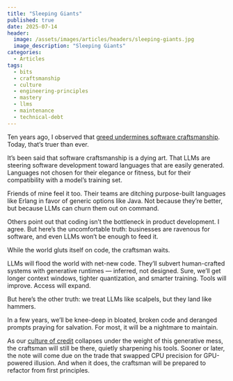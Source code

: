 ```yaml
---
title: "Sleeping Giants"
published: true
date: 2025-07-14
header:
  image: /assets/images/articles/headers/sleeping-giants.jpg
  image_description: "Sleeping Giants"
categories:
  - Articles
tags:
  - bits
  - craftsmanship
  - culture
  - engineering-principles
  - mastery
  - llms
  - maintenance
  - technical-debt
---
```


Ten years ago, I observed that [greed undermines software craftsmanship](https://spacebar.dev/archives/2015-04-27-the-software-shokunin/). Today, that’s truer than ever.

It’s been said that software craftsmanship is a dying art. That LLMs are steering software development toward languages that are easily generated. Languages not chosen for their elegance or fitness, but for their compatibility with a model’s training set.

Friends of mine feel it too. Their teams are ditching purpose-built languages like Erlang in favor of generic options like Java. Not because they’re better, but because LLMs can churn them out on command.

Others point out that coding isn’t the bottleneck in product development. I agree. But here’s the uncomfortable truth: businesses are ravenous for software, and even LLMs won’t be enough to feed it.

While the world gluts itself on code, the craftsman waits.

LLMs will flood the world with net-new code. They’ll subvert human-crafted systems with generative runtimes — inferred, not designed. Sure, we’ll get longer context windows, tighter quantization, and smarter training. Tools will improve. Access will expand.

But here’s the other truth: we treat LLMs like scalpels, but they land like hammers.

In a few years, we’ll be knee-deep in bloated, broken code and deranged prompts praying for salvation. For most, it will be a nightmare to maintain.

As our [culture of credit](https://spacebar.dev/archives/2014-02-22-a-culture-of-credit/) collapses under the weight of this generative mess, the craftsman will still be there, quietly sharpening his tools. Sooner or later, the note will come due on the trade that swapped CPU precision for GPU-powered illusion. And when it does, the craftsman will be prepared to refactor from first principles.
